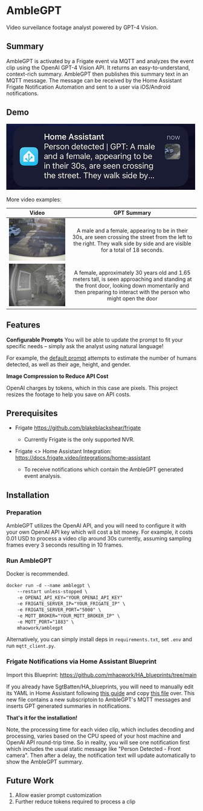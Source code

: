 # AmbleGPT

Video surveilance footage analyst powered by GPT-4 Vision.

## Summary

AmbleGPT is activated by a Frigate event via MQTT and analyzes the event clip using the OpenAI GPT-4 Vision API. It returns an easy-to-understand, context-rich summary. AmbleGPT then publishes this summary text in an MQTT message. The message can be received by the Home Assistant Frigate Notification Automation and sent to a user via iOS/Android notifications.


## Demo

![Notification: Two people crossing street](assets/notif_person_on_street.jpeg)


More video examples:

| Video        | GPT Summary    |       
| ------------- |:-------------:|
| ![](assets/two_persons_walking_street.gif)         | A male and a female, appearing to be in their 30s, are seen crossing the street from the left to the right. They walk side by side and are visible for a total of 18 seconds.|
| ![](assets/female_waiting_at_door_480p.gif)      | A female, approximately 30 years old and 1.65 meters tall, is seen approaching and standing at the front door, looking down momentarily and then preparing to interact with the person who might open the door |



## Features

**Configurable Prompts**
You will be able to update the prompt to fit your specific needs – simply ask the analyst using natural language!

For example, the [default prompt](https://github.com/mhaowork/amblegpt/blob/main/mqtt_client.py#L39-L71) attempts to estimate the number of humans detected, as well as their age, height, and gender.


**Image Compression to Reduce API Cost**

OpenAI charges by tokens, which in this case are pixels. This project resizes the footage to help you save on API costs.


## Prerequisites 

* Frigate https://github.com/blakeblackshear/frigate
  * Currently Frigate is the only supported NVR. 
   
* Frigate <> Home Assistant Integration: https://docs.frigate.video/integrations/home-assistant
  * To receive notifications which contain the AmbleGPT generated event analysis.



## Installation

### Preparation

AmbleGPT utilizes the OpenAI API, and you will need to configure it with your own OpenAI API key which will cost a bit money. For example, it costs 0.01 USD to process a video clip around 30s currently, assuming sampling frames every 3 seconds resulting in 10 frames.

### Run AmbleGPT
Docker is recommended.

```shell
docker run -d --name amblegpt \
    --restart unless-stopped \
    -e OPENAI_API_KEY="YOUR_OPENAI_API_KEY"
    -e FRIGATE_SERVER_IP="YOUR_FRIGATE_IP" \
    -e FRIGATE_SERVER_PORT="5000" \
    -e MQTT_BROKER="YOUR_MQTT_BROKER_IP" \
    -e MQTT_PORT="1883" \
    mhaowork/amblegpt
```

Alternatively, you can simply install deps in `requirements.txt`, set `.env` and run `mqtt_client.py`.



### Frigate Notifications via Home Assistant Blueprint

Import this Blueprint: https://github.com/mhaowork/HA_blueprints/tree/main

If you already have SgtBatten/HA_blueprints, you will need to manually edit its YAML in Home Assistant following [this guide](https://www.home-assistant.io/docs/automation/using_blueprints/#keeping-blueprints-up-to-date) and  copy [this file](https://github.com/mhaowork/HA_blueprints/blob/main/Frigate%20Camera%20Notifications/Stable) over. This new file contains a new subscriptoin to AmbleGPT's MQTT messages and inserts GPT generated summaries in notifications.


**That's it for the installation!**

Note, the processing time for each video clip, which includes decoding and processing, varies based on the CPU speed of your host machine and OpenAI API round-trip time. So in reality, you will see one notification first which includes the usual static message like "Person Detected - Front camera". Then after a delay, the notification text will update automatically to show the AmbleGPT summary.



## Future Work
1. Allow easier prompt customization
2. Further reduce tokens required to process a clip
